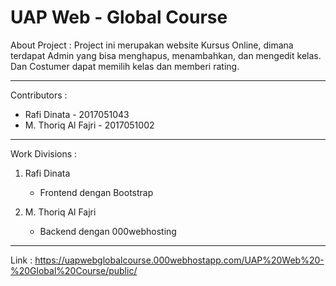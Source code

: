 # UAP Web - Global Course

About Project : 
Project ini merupakan website Kursus Online, dimana terdapat Admin yang bisa menghapus, menambahkan, dan mengedit kelas. Dan Costumer dapat memilih kelas dan memberi rating.

-------------------------------

Contributors :
- Rafi Dinata - 2017051043
- M. Thoriq Al Fajri - 2017051002

-------------------------------

Work Divisions :
1. Rafi Dinata
      - Frontend dengan Bootstrap
      
2. M. Thoriq Al Fajri
      - Backend dengan 000webhosting

-------------------------------

Link :
https://uapwebglobalcourse.000webhostapp.com/UAP%20Web%20-%20Global%20Course/public/
